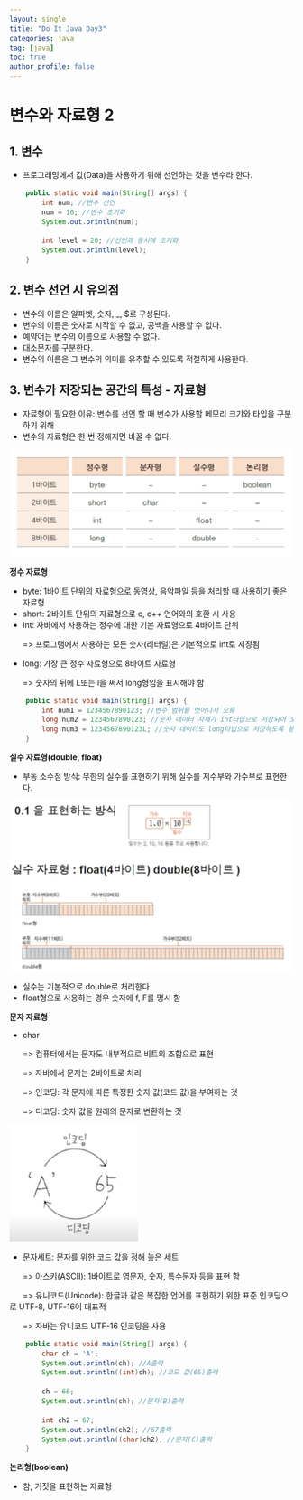 ```yaml
---
layout: single
title: "Do It Java Day3"
categories: java
tag: [java]
toc: true
author_profile: false
---
```

# 변수와 자료형 2

## 1. 변수

* 프로그래밍에서 값(Data)을 사용하기 위해 선언하는 것을 변수라 한다.

```java
	public static void main(String[] args) {
		int num; //변수 선언
		num = 10; //변수 초기화
		System.out.println(num);
		
		int level = 20; //선언과 동시에 초기화
		System.out.println(level);
	}
```



## 2. 변수 선언 시 유의점

* 변수의 이름은 알파벳, 숫자, _, $로 구성된다.
* 변수의 이름은 숫자로 시작할 수 없고, 공백을 사용할 수 없다.
* 예약어는 변수의 이름으로 사용할 수 없다.
* 대소문자를 구분한다.
* 변수의 이름은 그 변수의 의미를 유추할 수 있도록 적절하게 사용한다.



## 3. 변수가 저장되는 공간의 특성 - 자료형

* 자료형이 필요한 이유: 변수를 선언 할 때 변수가 사용할 메모리 크기와 타입을 구분하기 위해
* 변수의 자료형은 한 번 정해지면 바꿀 수 없다.

<img src="../../images/Do_It_Java/Day3/image1.png"/>

**정수 자료형**

* byte: 1바이트 단위의 자료형으로 동영상, 음악파일 등을 처리할 때 사용하기 좋은 자료형
* short: 2바이트 단위의 자료형으로 c, c++ 언어와의 호환 시 사용
* int: 자바에서 사용하는 정수에 대한 기본 자료형으로 4바이트 단위

&nbsp;&nbsp;&nbsp;&nbsp;&nbsp;&nbsp;=> 프로그램에서 사용하는 모든 숫자(리터럴)은 기본적으로 int로 저장됨

* long: 가장 큰 정수 자료형으로 8바이트 자료형

&nbsp;&nbsp;&nbsp;&nbsp;&nbsp;&nbsp;=> 숫자의 뒤에 L또는 l을 써서 long형임을 표시해야 함

```java
	public static void main(String[] args) {
		int num1 = 1234567890123; //변수 범위를 벗어나서 오류
		long num2 = 1234567890123; //숫자 데이터 자체가 int타입으로 저장되어 오류
		long num3 = 1234567890123L; //숫자 데이터도 long타입으로 저장하도록 끝에 L을 붙여서 오류 제거
	}
```

**실수 자료형(double, float)**

* 부동 소수점 방식: 무한의 실수를 표현하기 위해 실수를 지수부와 가수부로 표현한다.

<img src="../../images/Do_It_Java/Day3/image3.png" style="zoom:80%;" />

* 실수는 기본적으로 double로 처리한다.
* float형으로 사용하는 경우 숫자에 f, F를 명시 함

**문자 자료형**

* char

&nbsp;&nbsp;&nbsp;&nbsp;&nbsp;&nbsp;=>  컴퓨터에서는 문자도 내부적으로 비트의 조합으로 표현

&nbsp;&nbsp;&nbsp;&nbsp;&nbsp;&nbsp;=> 자바에서 문자는 2바이트로 처리

&nbsp;&nbsp;&nbsp;&nbsp;&nbsp;&nbsp;=> 인코딩: 각 문자에 따른 특정한 숫자 값(코드 값)을 부여하는 것

&nbsp;&nbsp;&nbsp;&nbsp;&nbsp;&nbsp;=> 디코딩: 숫자 값을 원래의 문자로 변환하는 것

<img src="../../images/Do_It_Java/Day3/image2.png"/>

* 문자세트: 문자를 위한 코드 값을 정해 놓은 세트

&nbsp;&nbsp;&nbsp;&nbsp;&nbsp;&nbsp;=> 아스키(ASCII): 1바이트로 영문자, 숫자, 특수문자 등을 표현 함

&nbsp;&nbsp;&nbsp;&nbsp;&nbsp;&nbsp;=> 유니코드(Unicode): 한글과 같은 복잡한 언어를 표현하기 위한 표준 인코딩으로 UTF-8, UTF-16이 대표적

&nbsp;&nbsp;&nbsp;&nbsp;&nbsp;&nbsp;=> 자바는 유니코드 UTF-16 인코딩을 사용

```java
	public static void main(String[] args) {
		char ch = 'A';
		System.out.println(ch); //A출력
		System.out.println((int)ch); //코드 값(65)출력
		
		ch = 66;
		System.out.println(ch); //문자(B)출력
		
		int ch2 = 67;
		System.out.println(ch2); //67출력
		System.out.println((char)ch2); //문자(C)출력
	}
```

**논리형(boolean)**

* 참, 거짓을 표현하는 자료형

